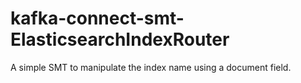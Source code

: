 # kafka-connect-smt-ElasticsearchIndexRouter
A simple SMT to manipulate the index name using a document field.
